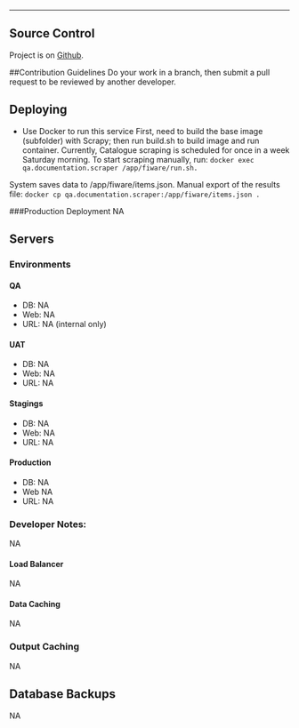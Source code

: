 --------------------

## Source Control
Project is on [Github](https://github.com/sigspl/qa.documentation.scraper).

##Contribution Guidelines
Do your work in a branch, then submit a pull request to be reviewed by another developer.

## Deploying
- Use Docker to run this service
First, need to build the base image (subfolder) with Scrapy; then run build.sh to build image and run container.
Currently, Catalogue scraping is scheduled for once in a week Saturday morning.
To start scraping manually, run:
```docker exec qa.documentation.scraper /app/fiware/run.sh.```

System saves data to /app/fiware/items.json.
Manual export of the results file:
```docker cp qa.documentation.scraper:/app/fiware/items.json .```

###Production Deployment
NA

## Servers
### Environments

#### QA
- DB: NA
- Web: NA
- URL:  NA (internal only)

#### UAT
- DB: NA
- Web: NA
- URL: NA

#### Stagings
- DB: NA
- Web: NA
- URL: NA

#### Production
- DB: NA
- Web NA
- URL: NA


### Developer Notes:
NA

#### Load Balancer
NA


#### Data Caching
NA

### Output Caching
NA

## Database Backups
NA
